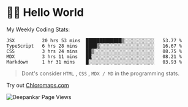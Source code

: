 # 👋🏽 Hello World 

<!--![Deepankar's github stats](https://github-readme-stats.vercel.app/api?username=Deep-Codes&count_private=true&show_icons=true&theme=radical)-->
My Weekly Coding Stats:

<!--START_SECTION:waka-->
```text
JSX          20 hrs 53 mins  █████████████▒░░░░░░░░░░░   53.77 % 
TypeScript   6 hrs 28 mins   ████▒░░░░░░░░░░░░░░░░░░░░   16.67 % 
CSS          3 hrs 24 mins   ██▒░░░░░░░░░░░░░░░░░░░░░░   08.75 % 
MDX          3 hrs 11 mins   ██░░░░░░░░░░░░░░░░░░░░░░░   08.21 % 
Markdown     1 hr 31 mins    █░░░░░░░░░░░░░░░░░░░░░░░░   03.93 % 
```
<!--END_SECTION:waka-->

> Dont's consider `HTML` , `CSS` , `MDX / MD` in the programming stats.

Try out [Chloromaps.com](https://www.chloromaps.com/)

<p align="left"> <img src="https://komarev.com/ghpvc/?username=Deep-Codes&label=Views&color=blue&style=plastic" alt="Deepankar Page Views" /> </p>

